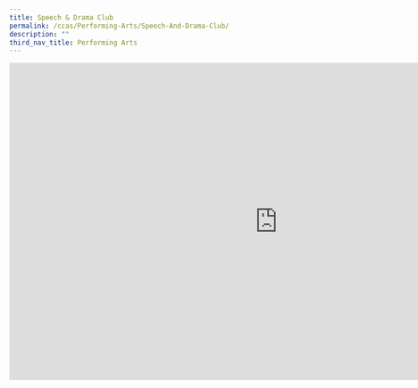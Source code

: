 ```yaml
---
title: Speech & Drama Club
permalink: /ccas/Performing-Arts/Speech-And-Drama-Club/
description: ""
third_nav_title: Performing Arts
---
```

<iframe allowfullscreen="true" height="569" width="960" frameborder="0" src="https://docs.google.com/presentation/d/e/2PACX-1vTHLsfSYlI4zLkIBebn0YaEzlSN1F9Epx4gAAy6T0GzODz-iKtRvKiM4h8R1U5fLHDdB4K_Ax5N_ja3/embed?start=false&amp;loop=false&amp;delayms=3000"></iframe>